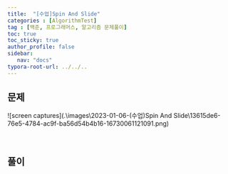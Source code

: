 ```yaml
---
title:  "[수업]Spin And Slide"
categories : [AlgorithmTest]
tag : [백준, 프로그래머스, 알고리즘 문제풀이]
toc: true
toc_sticky: true
author_profile: false
sidebar:
   nav: "docs"
typora-root-url: ../../..
---
```




## 문제

![screen captures](.\images\2023-01-06-(수업)Spin And Slide\13615de6-76e5-4784-ac9f-ba56d54b4b16-16730061121091.png)

<br>

## 풀이









